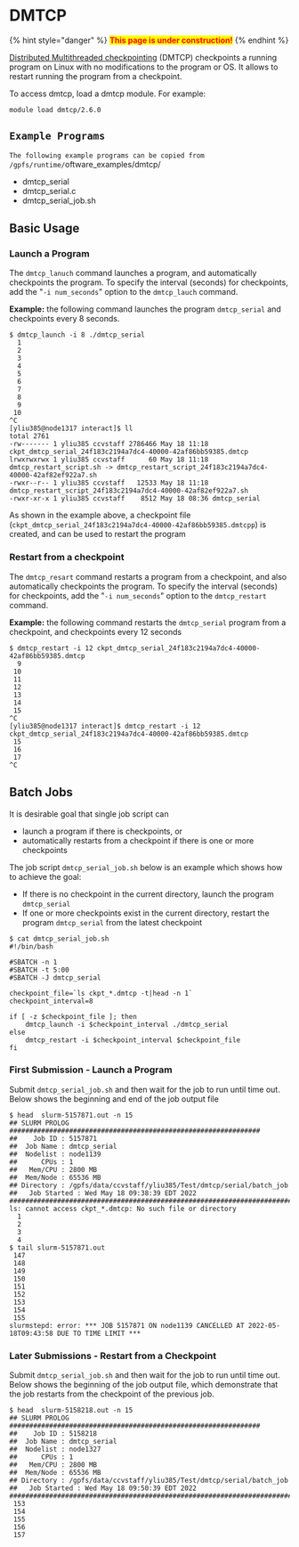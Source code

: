 # DMTCP

{% hint style="danger" %}
<mark style="color:red;">**This page is under construction!**</mark>
{% endhint %}

[Distributed Multithreaded checkpointing](https://dmtcp.sourceforge.io/) (DMTCP) checkpoints a running program on Linux with no modifications to the program or OS. It allows to restart running the program from a checkpoint.&#x20;

To access dmtcp, load a dmtcp module. For example:

`module load dmtcp/2.6.0`

## `Example Programs`

`The following example programs can be copied from /gpfs/runtime/`oftware\_examples/dmtcp/

* dmtcp\_serial
* dmtcp\_serial.c
* dmtcp\_serial\_job.sh

## Basic Usage

### Launch a Program

The `dmtcp_lanuch` command launches a program, and automatically checkpoints the program. To specify the interval (seconds) for checkpoints, add the "`-i num_seconds`" option to the `dmtcp_lauch` command.&#x20;

**Example:** the following command launches the program `dmtcp_serial` and checkpoints every 8 seconds.

```
$ dmtcp_launch -i 8 ./dmtcp_serial  
  1
  2
  3
  4
  5
  6
  7
  8
  9
 10
^C
[yliu385@node1317 interact]$ ll
total 2761
-rw------- 1 yliu385 ccvstaff 2786466 May 18 11:18 ckpt_dmtcp_serial_24f183c2194a7dc4-40000-42af86bb59385.dmtcp
lrwxrwxrwx 1 yliu385 ccvstaff      60 May 18 11:18 dmtcp_restart_script.sh -> dmtcp_restart_script_24f183c2194a7dc4-40000-42af82ef922a7.sh
-rwxr--r-- 1 yliu385 ccvstaff   12533 May 18 11:18 dmtcp_restart_script_24f183c2194a7dc4-40000-42af82ef922a7.sh
-rwxr-xr-x 1 yliu385 ccvstaff    8512 May 18 08:36 dmtcp_serial
```

As shown in the example above, a checkpoint file (`ckpt_dmtcp_serial_24f183c2194a7dc4-40000-42af86bb59385.dmtcpp`) is created, and can be used to restart the program

### Restart from a checkpoint

The `dmtcp_resart` command restarts a program from a checkpoint, and also automatically checkpoints the program. To specify the interval (seconds) for checkpoints, add the "`-i num_seconds`" option to the `dmtcp_restart` command.&#x20;

**Example:** the following command restarts the `dmtcp_serial` program from a checkpoint, and checkpoints every 12 seconds

```
$ dmtcp_restart -i 12 ckpt_dmtcp_serial_24f183c2194a7dc4-40000-42af86bb59385.dmtcp 
  9
 10
 11
 12
 13
 14
 15
^C
[yliu385@node1317 interact]$ dmtcp_restart -i 12 ckpt_dmtcp_serial_24f183c2194a7dc4-40000-42af86bb59385.dmtcp 
 15
 16
 17
^C

```

## Batch Jobs

It is desirable goal that single job script can&#x20;

* launch a program if there is checkpoints, or
* automatically restarts from a checkpoint if there is one or more checkpoints

The job script `dmtcp_serial_job.sh` below is an example which shows how to achieve the goal:

* If there is no checkpoint in the current directory, launch the program `dmtcp_serial`&#x20;
* If one or more checkpoints exist in the current directory, restart the program `dmtcp_serial` from the latest checkpoint

```
$ cat dmtcp_serial_job.sh 
#!/bin/bash

#SBATCH -n 1
#SBATCH -t 5:00
#SBATCH -J dmtcp_serial

checkpoint_file=`ls ckpt_*.dmtcp -t|head -n 1`
checkpoint_interval=8

if [ -z $checkpoint_file ]; then
    dmtcp_launch -i $checkpoint_interval ./dmtcp_serial
else
    dmtcp_restart -i $checkpoint_interval $checkpoint_file
fi

```

### First Submission - Launch a Program

Submit `dmtcp_serial_job.sh` and then wait for the job to run until time out. Below shows the beginning and end of the job output file

```
$ head  slurm-5157871.out -n 15
## SLURM PROLOG ###############################################################
##    Job ID : 5157871
##  Job Name : dmtcp_serial
##  Nodelist : node1139
##      CPUs : 1
##   Mem/CPU : 2800 MB
##  Mem/Node : 65536 MB
## Directory : /gpfs/data/ccvstaff/yliu385/Test/dmtcp/serial/batch_job
##   Job Started : Wed May 18 09:38:39 EDT 2022
###############################################################################
ls: cannot access ckpt_*.dmtcp: No such file or directory
  1
  2
  3
  4
$ tail slurm-5157871.out
 147
 148
 149
 150
 151
 152
 153
 154
 155
slurmstepd: error: *** JOB 5157871 ON node1139 CANCELLED AT 2022-05-18T09:43:58 DUE TO TIME LIMIT ***

```

### Later Submissions - Restart from a Checkpoint

Submit `dmtcp_serial_job.sh` and then wait for the job to run until time out.  Below shows the beginning of the job output file, which demonstrate that the job restarts from the checkpoint of the previous job.

```
$ head  slurm-5158218.out -n 15
## SLURM PROLOG ###############################################################
##    Job ID : 5158218
##  Job Name : dmtcp_serial
##  Nodelist : node1327
##      CPUs : 1
##   Mem/CPU : 2800 MB
##  Mem/Node : 65536 MB
## Directory : /gpfs/data/ccvstaff/yliu385/Test/dmtcp/serial/batch_job
##   Job Started : Wed May 18 09:50:39 EDT 2022
###############################################################################
 153
 154
 155
 156
 157

```


